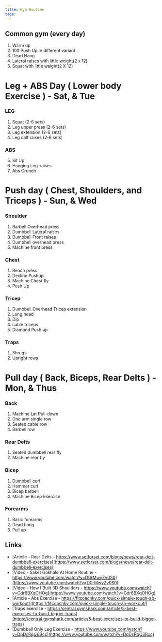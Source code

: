 ```yaml
---
title: Gym Routine
tags: 
---
```


## Common gym (every day)      
1. Warm up
1. 100 Push Up in different variant 
1. Dead Hang 
1. Lateral raises with little weight(2 x 12)
1. Squat with little weight(2 X 12)
 
# Leg + ABS Day ( Lower body Exercise ) - Sat, & Tue 

### LEG
1. Squat (2-6 sets) 
1. Leg upper press (2-6 sets)
1. Leg extension (2-6 sets)
1. Leg calf raises (2-6 sets) 

### ABS
5. Sit Up 
6. Hanging Leg-raises
7. Abs Crunch 

# Push day ( Chest, Shoulders, and Triceps ) - Sun, & Wed     
### Shoulder
1. Barbell Overhead press
1. Dumbbell Lateral raises 
1. Dumbbell Front raises 
1. Dumbbell overhead press 
2. Machine front press 

### Chest
1. Bench press   
1. Decline Pushup 
1. Machine Chest fly 
1. Push Up

### Tricep
1. Dumbbell Overhead Tricep extension 
1. Long head 
1. Dip 
1. cable triceps 
1. Diamond Push up

### Traps
1. Shrugs
1. Upright rows



# Pull day ( Back, Biceps, Rear Delts ) - Mon, & Thus   

### Back
1. Machine Lat Pull-down
1. One arm single row 
1. Seated cable row 
1. Barbell row 

### Rear Delts
1. Seated dumbbell rear fly 
1. Machine rear fly

### Bicep
1. Dumbbell curl 
1. Hammer curl 
1. Bicep barbell 
1. Machine Bicep Exercise

### Forearms
1. Basic forearms
1. Dead hang 
1. Pull up 


## Links    

* [Article - Rear Delts - https://www.setforset.com/blogs/news/rear-delt-dumbbell-exercises](https://www.setforset.com/blogs/news/rear-delt-dumbbell-exercises)   
* [Video - Saket Gokhale At Home Routine - https://www.youtube.com/watch?v=D0rMwyZv0S0](https://www.youtube.com/watch?v=D0rMwyZv0S0)   
* [Video - How I Built 3D Shoulders - https://www.youtube.com/watch?v=Cdr6BXqOHOg](https://www.youtube.com/watch?v=Cdr6BXqOHOg)    
* [Article - Abs Exercise - https://fitcoachky.com/quick-simple-tough-ab-workout/](https://fitcoachky.com/quick-simple-tough-ab-workout/)    
* [Traps exercise - https://central.gymshark.com/article/5-best-exercises-to-build-bigger-traps](https://central.gymshark.com/article/5-best-exercises-to-build-bigger-traps)
* [Dumbbell Only Leg Exercise - https://www.youtube.com/watch?v=DpDsRqQ6Bcc](https://www.youtube.com/watch?v=DpDsRqQ6Bcc)























